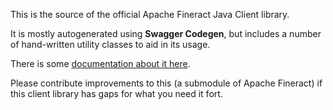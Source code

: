 This is the source of the official Apache Fineract Java Client library.

It is mostly autogenerated using **Swagger Codegen**, but includes a number of hand-written utility classes to aid in its usage.

There is some [documentation about it here](https://github.com/apache/fineract/blob/develop/fineract-doc/src/docs/en/05_client.adoc).

Please contribute improvements to this (a submodule of Apache Fineract) if this client library has gaps for what you need it fort.
